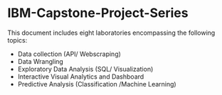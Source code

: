 # IBM-Capstone-Project-Series
This document includes eight laboratories encompassing the following topics:
- Data collection (API/ Webscraping)
- Data Wrangling
- Exploratory Data Analysis (SQL/ Visualization)
- Interactive Visual Analytics and Dashboard
- Predictive Analysis (Classification /Machine Learning)
